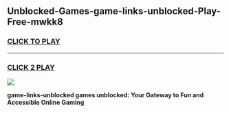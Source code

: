 
## Unblocked-Games-game-links-unblocked-Play-Free-mwkk8
<h3>
<a href="https://premium76.site?title=game-links-unblocked&ref=19M">CLICK TO PLAY</a></h3>
<hr>

<h3>
<a href="https://premium76.site?title=game-links-unblocked&ref=19M">CLICK 2 PLAY</a>
  
</h3>

<a href="https://premium76.site?title=game-links-unblocked&ref=19M"><img src="https://clearcache.store/games.png"></a>


**game-links-unblocked games unblocked: Your Gateway to Fun and Accessible Online Gaming**

